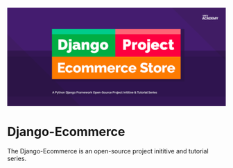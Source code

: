 ![alt text](test2.png)
# Django-Ecommerce
The Django-Ecommerce is an open-source project inititive and tutorial series. 

